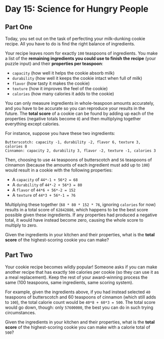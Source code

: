 # Day 15: Science for Hungry People

## Part One

Today, you set out on the task of perfecting your milk-dunking cookie recipe.  All you have to do is find the right
balance of ingredients.

Your recipe leaves room for exactly `100` teaspoons of ingredients.  You make a list of the
**remaining ingredients you could use to finish the recipe** (your puzzle input) and their **properties per teaspoon**:

* `capacity` (how well it helps the cookie absorb milk)
* `durability` (how well it keeps the cookie intact when full of milk)
* `flavor` (how tasty it makes the cookie)
* `texture` (how it improves the feel of the cookie)
* `calories` (how many calories it adds to the cookie)

You can only measure ingredients in whole-teaspoon amounts accurately, and you have to be accurate so you can reproduce
your results in the future.  The **total score** of a cookie can be found by adding up each of the properties (negative
totals become `0`) and then multiplying together everything except calories.

For instance, suppose you have these two ingredients:

```text
Butterscotch: capacity -1, durability -2, flavor 6, texture 3, calories 8
Cinnamon: capacity 2, durability 3, flavor -2, texture -1, calories 3
```

Then, choosing to use `44` teaspoons of butterscotch and `56` teaspoons of cinnamon (because the amounts of each
ingredient must add up to `100`) would result in a cookie with the following properties:

* A `capacity` of `44*-1 + 56*2 = 68`
* A `durability` of `44*-2 + 56*3 = 80`
* A `flavor` of `44*6 + 56*-2 = 152`
* A `texture` of `44*3 + 56*-1 = 76`

Multiplying these together (`68 * 80 * 152 * 76`, ignoring `calories` for now) results in a total score of  `62842880`,
which happens to be the best score possible given these ingredients.  If any properties had produced a negative total,
it would have instead become zero, causing the whole score to multiply to zero.

Given the ingredients in your kitchen and their properties, what is the **total score** of the highest-scoring cookie
you can make?

## Part Two

Your cookie recipe becomes wildly popular! Someone asks if you can make another recipe that has exactly `500` calories
per cookie (so they can use it as a meal replacement). Keep the rest of your award-winning process the same (100
teaspoons, same ingredients, same scoring system).

For example, given the ingredients above, if you had instead selected `40` teaspoons of butterscotch and 60 teaspoons of
cinnamon (which still adds to `100`), the total calorie count would be `40*8 + 60*3 = 500`. The total score would go
down, though: only `57600000`, the best you can do in such trying circumstances.

Given the ingredients in your kitchen and their properties, what is the **total score** of the highest-scoring cookie
you can make with a calorie total of `500`?
